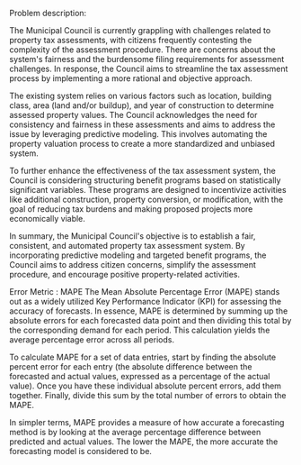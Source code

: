 Problem description:

The Municipal Council is currently grappling with challenges related to property tax assessments, with citizens frequently contesting the complexity of the assessment procedure. There are concerns about the system's fairness and the burdensome filing requirements for assessment challenges. In response, the Council aims to streamline the tax assessment process by implementing a more rational and objective approach.

The existing system relies on various factors such as location, building class, area (land and/or buildup), and year of construction to determine assessed property values. The Council acknowledges the need for consistency and fairness in these assessments and aims to address the issue by leveraging predictive modeling. This involves automating the property valuation process to create a more standardized and unbiased system.

To further enhance the effectiveness of the tax assessment system, the Council is considering structuring benefit programs based on statistically significant variables. These programs are designed to incentivize activities like additional construction, property conversion, or modification, with the goal of reducing tax burdens and making proposed projects more economically viable.

In summary, the Municipal Council's objective is to establish a fair, consistent, and automated property tax assessment system. By incorporating predictive modeling and targeted benefit programs, the Council aims to address citizen concerns, simplify the assessment procedure, and encourage positive property-related activities.

Error Metric : MAPE
The Mean Absolute Percentage Error (MAPE) stands out as a widely utilized Key Performance Indicator (KPI) for assessing the accuracy of forecasts. In essence, MAPE is determined by summing up the absolute errors for each forecasted data point and then dividing this total by the corresponding demand for each period. This calculation yields the average percentage error across all periods.

To calculate MAPE for a set of data entries, start by finding the absolute percent error for each entry (the absolute difference between the forecasted and actual values, expressed as a percentage of the actual value). Once you have these individual absolute percent errors, add them together. Finally, divide this sum by the total number of errors to obtain the MAPE.

In simpler terms, MAPE provides a measure of how accurate a forecasting method is by looking at the average percentage difference between predicted and actual values. The lower the MAPE, the more accurate the forecasting model is considered to be.
